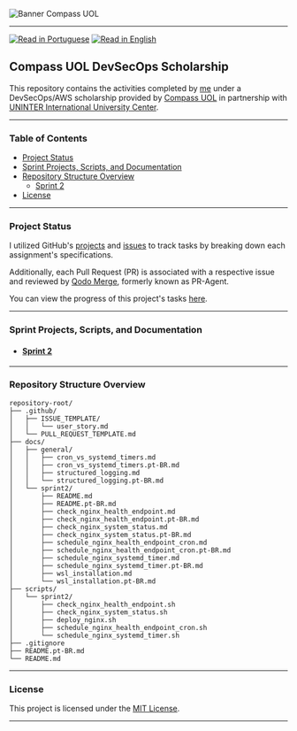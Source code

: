 ![Banner Compass UOL](https://vetores.org/d/compass-uol.svg)

---
[![Read in Portuguese](https://img.shields.io/badge/%F0%9F%87%A7%F0%9F%87%B7%20Portugu%C3%AAs-gray.svg)](README.pt-BR.md)
[![Read in English](https://img.shields.io/badge/%F0%9F%87%BA%F0%9F%87%B8%20English-F0FFFF.svg)](README.md)


## Compass UOL DevSecOps Scholarship

This repository contains the activities completed by [me](https://github.com/georgrybski) under a DevSecOps/AWS scholarship provided by [Compass UOL](https://compass.uol/en/home/) in partnership with [UNINTER International University Center](https://www.uninter.com/centro-universitario/).

---

### Table of Contents
- [Project Status](#project-status)
- [Sprint Projects, Scripts, and Documentation](#sprint-projects-scripts-and-documentation)
- [Repository Structure Overview](#repository-structure-overview)
  - [Sprint 2](#sprint-2)
- [License](#license)

---

### Project Status

I utilized GitHub's [projects](https://docs.github.com/en/issues/planning-and-tracking-with-projects/learning-about-projects/about-projects) and [issues](https://docs.github.com/en/issues/tracking-your-work-with-issues/about-issues) to track tasks by breaking down each assignment's specifications.

Additionally, each Pull Request (PR) is associated with a respective issue and reviewed by [Qodo Merge](https://qodo-merge-docs.qodo.ai/), formerly known as PR-Agent.

You can view the progress of this project's tasks [here](https://github.com/users/georgrybski/projects/3).

---

### Sprint Projects, Scripts, and Documentation
- #### [Sprint 2](docs/sprint2/README.md)

---

### Repository Structure Overview
```
repository-root/
├── .github/
│   ├── ISSUE_TEMPLATE/
│   │   └── user_story.md
│   └── PULL_REQUEST_TEMPLATE.md
├── docs/
│   ├── general/
│   │   ├── cron_vs_systemd_timers.md
│   │   ├── cron_vs_systemd_timers.pt-BR.md
│   │   ├── structured_logging.md
│   │   └── structured_logging.pt-BR.md
│   └── sprint2/
│       ├── README.md
│       ├── README.pt-BR.md
│       ├── check_nginx_health_endpoint.md
│       ├── check_nginx_health_endpoint.pt-BR.md
│       ├── check_nginx_system_status.md
│       ├── check_nginx_system_status.pt-BR.md
│       ├── schedule_nginx_health_endpoint_cron.md
│       ├── schedule_nginx_health_endpoint_cron.pt-BR.md
│       ├── schedule_nginx_systemd_timer.md
│       ├── schedule_nginx_systemd_timer.pt-BR.md
│       ├── wsl_installation.md
│       └── wsl_installation.pt-BR.md
├── scripts/
│   └── sprint2/
│       ├── check_nginx_health_endpoint.sh
│       ├── check_nginx_system_status.sh
│       ├── deploy_nginx.sh
│       ├── schedule_nginx_health_endpoint_cron.sh
│       └── schedule_nginx_systemd_timer.sh
├── .gitignore
├── README.pt-BR.md
└── README.md
```

---

### License

This project is licensed under the [MIT License](LICENSE).

---
